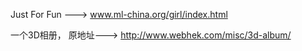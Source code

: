 Just For Fun ---> www.ml-china.org/girl/index.html

一个3D相册， 原地址---> http://www.webhek.com/misc/3d-album/
